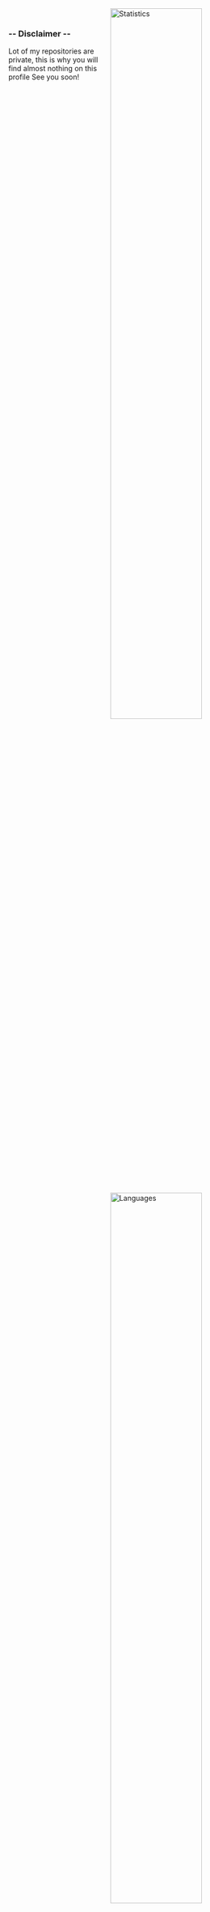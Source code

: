 <img align="right" width="60%" alt="Statistics" src="https://readme-stats-breno.vercel.app/api?username=fretka46&show_icons=true&hide=stars,prs,issues&hide_rank=true&include_all_commits=true&rank_icon=github&theme=transparent">
<br>
<img align="right" width="60%" alt="Languages" src="https://readme-stats-breno.vercel.app/api/top-langs/?username=fretka46&layout=donut-vertical&theme=transparent">

### -- Disclaimer --

Lot of my repositories are private, this is why you will find almost nothing on this profile 
See you soon!

